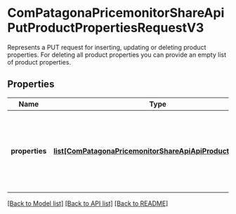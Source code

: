 # ComPatagonaPricemonitorShareApiPutProductPropertiesRequestV3

Represents a PUT request for inserting, updating or deleting product properties. For deleting all product properties you can provide an empty list of product properties.
## Properties
Name | Type | Description | Notes
------------ | ------------- | ------------- | -------------
**properties** | [**list[ComPatagonaPricemonitorShareApiApiProductProperty]**](ComPatagonaPricemonitorShareApiApiProductProperty.md) | A list of product properties. Multiple properties with the same key are not allowed. | 

[[Back to Model list]](../README.md#documentation-for-models) [[Back to API list]](../README.md#documentation-for-api-endpoints) [[Back to README]](../README.md)


